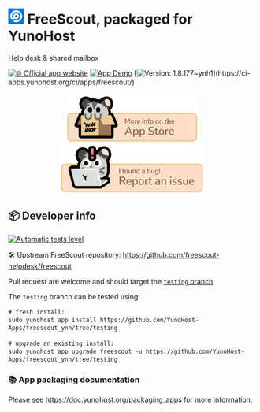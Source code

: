 <!--
N.B.: This README was automatically generated by <https://github.com/YunoHost/apps_tools/blob/main/readme_generator>
It shall NOT be edited by hand.
-->

<h1>
  <img src="https://raw.githubusercontent.com/YunoHost/apps/main/logos/freescout.png" width="32px" alt="Logo of FreeScout">
  FreeScout, packaged for YunoHost
</h1>

Help desk & shared mailbox

[![🌐 Official app website](https://img.shields.io/badge/Official_app_website-darkgreen?style=for-the-badge)](https://freescout.net/)
[![App Demo](https://img.shields.io/badge/App_Demo-blue?style=for-the-badge)](https://demo.freescout.net/login)
[![Version: 1.8.177~ynh1](https://img.shields.io/badge/Version-1.8.177~ynh1-rgba(0,150,0,1)?style=for-the-badge)](https://ci-apps.yunohost.org/ci/apps/freescout/)

<div align="center">
<a href="https://apps.yunohost.org/app/freescout"><img height="100px" src="https://github.com/YunoHost/yunohost-artwork/raw/refs/heads/main/badges/neopossum-badges/badge_more_info_on_the_appstore.svg"/></a>
<a href="https://github.com/YunoHost-Apps/freescout_ynh/issues"><img height="100px" src="https://github.com/YunoHost/yunohost-artwork/raw/refs/heads/main/badges/neopossum-badges/badge_report_an_issue.svg"/></a>
</div>

## 📦 Developer info

[![Automatic tests level](https://apps.yunohost.org/badge/cilevel/freescout)](https://ci-apps.yunohost.org/ci/apps/freescout/)

🛠️ Upstream FreeScout repository: <https://github.com/freescout-helpdesk/freescout>

Pull request are welcome and should target the [`testing` branch](https://github.com/YunoHost-Apps/freescout_ynh/tree/testing).

The `testing` branch can be tested using:
```
# fresh install:
sudo yunohost app install https://github.com/YunoHost-Apps/freescout_ynh/tree/testing

# upgrade an existing install:
sudo yunohost app upgrade freescout -u https://github.com/YunoHost-Apps/freescout_ynh/tree/testing
```

### 📚 App packaging documentation

Please see <https://doc.yunohost.org/packaging_apps> for more information.